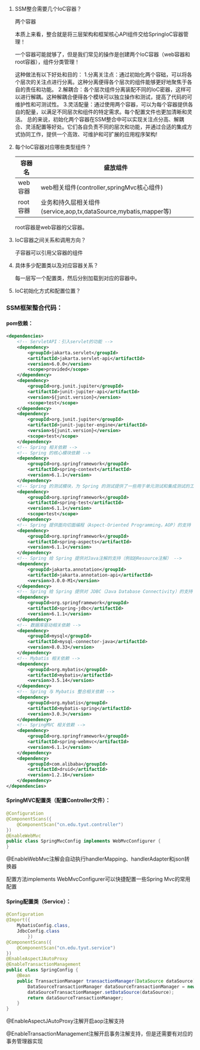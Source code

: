 1. SSM整合需要几个IoC容器？

   两个容器

   本质上来看，整合就是将三层架构和框架核心API组件交给SpringIoC容器管理！

   一个容器可能就够了，但是我们常见的操作是创建两个IoC容器（web容器和root容器），组件分类管理！

   这种做法有以下好处和目的：
   1.分离关注点：通过初始化两个容础，可以将各个层次的关注点进行分离。这种分离便得各个层次的组件能够更好地聚焦于各自的责任和功能。
   2.解耦合：各个层次组件分离装配不同的IoC密器，这样可以进行解耦。这种解耦合便得各个模块可以独立操作和测试，提高了代码的可维护性和可测试性。
   3.灵活配量：通过使用两个容器，可以为每个容器提供各自的配量，以满足不同层次和组件的特定需求。每个配置文件也更加清晰和灵活。
   总的来说，初始化两个容器在SSM整合中可以实现关注点分高、解耦合、灵活配置等好处。它们各自负责不同的层次和功能，并通过合适的集成方式协同工作，提供一个高效、可维护和可扩展的应用程序架构!

2. 每个IoC容器对应哪些类型组件？

   | 容器名   | 盛放组件                                                     |
   	| -------- | ------------------------------------------------------------ |
   | web容器  | web相关组件(controller,springMvc核心组件)                    |
   | root容器 | 业务和持久层相关组件(service,aop,tx,dataSource,mybatis,mapper等) |

   root容器是web容器的父容器。

3. IoC容器之间关系和调用方向？

   子容器可以引用父容器的组件

4. 具体多少配置类以及对应容器关系？

   每一层写一个配置类，然后分别加载到对应的容器中。

5. IoC初始化方式和配置位置？

### SSM框架整合代码：

#### pom依赖：

```xml
<dependencies>
    <!-- ServletAPI：引入servlet的功能 -->
    <dependency>
        <groupId>jakarta.servlet</groupId>
        <artifactId>jakarta.servlet-api</artifactId>
        <version>6.0.0</version>
        <scope>provided</scope>
    </dependency>
    <dependency>
        <groupId>org.junit.jupiter</groupId>
        <artifactId>junit-jupiter-api</artifactId>
        <version>${junit.version}</version>
        <scope>test</scope>
    </dependency>
    <dependency>
        <groupId>org.junit.jupiter</groupId>
        <artifactId>junit-jupiter-engine</artifactId>
        <version>${junit.version}</version>
        <scope>test</scope>
    </dependency>
    <!-- Spring 相关依赖 -->
    <!-- Spring 的核心模块依赖 -->
    <dependency>
        <groupId>org.springframework</groupId>
        <artifactId>spring-context</artifactId>
        <version>6.1.1</version>
    </dependency>
    <!-- Spring 的测试模块，为 Spring 的测试提供了一些用于单元测试和集成测试的工具和类 -->
    <dependency>
        <groupId>org.springframework</groupId>
        <artifactId>spring-test</artifactId>
        <version>6.1.1</version>
        <scope>test</scope>
    </dependency>
    <!-- Spring 提供面向切面编程（Aspect-Oriented Programming，AOP）的支持 -->
    <dependency>
        <groupId>org.springframework</groupId>
        <artifactId>spring-aspects</artifactId>
        <version>6.1.1</version>
    </dependency>
    <!-- Spring 给 Spring 提供对Java注解的支持（例如@Resource注解） -->
    <dependency>
        <groupId>jakarta.annotation</groupId>
        <artifactId>jakarta.annotation-api</artifactId>
        <version>3.0.0-M1</version>
    </dependency>
    <!-- Spring 给 Spring 提供对 JDBC（Java Database Connectivity）的支持（必须与下面的数据库驱动相关依赖配合使用） -->
    <dependency>
        <groupId>org.springframework</groupId>
        <artifactId>spring-jdbc</artifactId>
        <version>6.1.1</version>
    </dependency>
    <!-- 数据库驱动相关依赖 -->
    <dependency>
        <groupId>mysql</groupId>
        <artifactId>mysql-connector-java</artifactId>
        <version>8.0.33</version>
    </dependency>
    <!-- Mybatis 相关依赖 -->
    <dependency>
        <groupId>org.mybatis</groupId>
        <artifactId>mybatis</artifactId>
        <version>3.5.14</version>
    </dependency>
    <!-- Spring 与 Mybatis 整合相关依赖 -->
    <dependency>
        <groupId>org.mybatis</groupId>
        <artifactId>mybatis-spring</artifactId>
        <version>3.0.3</version>
    </dependency>
    <!-- SpringMVC 相关依赖 -->
    <dependency>
        <groupId>org.springframework</groupId>
        <artifactId>spring-webmvc</artifactId>
        <version>6.1.1</version>
    </dependency>
    <dependency>
        <groupId>com.alibaba</groupId>
        <artifactId>druid</artifactId>
        <version>1.2.16</version>
    </dependency>
</dependencies>
```

#### SpringMVC配置类（配置Controller文件）：

```java
@Configuration
@ComponentScans({
    @ComponentScan("cn.edu.tyut.controller")
})
@EnableWebMvc
public class SpringMvcConfig implements WebMvcConfigurer {
}
```

@EnableWebMvc注解会自动执行handlerMapping、handlerAdapter和json转换器

配置方法implements WebMvcConfigurer可以快捷配置一些Spring Mvc的常用配置

#### Spring配置类（Service）：

```java
@Configuration
@Import({
    MybatisConfig.class,
    JdbcConfig.class
        })
@ComponentScans({
    @ComponentScan("cn.edu.tyut.service")
})
@EnableAspectJAutoProxy
@EnableTransactionManagement
public class SpringConfig {
    @Bean
    public TransactionManager transactionManager(DataSource dataSource) {
        DataSourceTransactionManager dataSourceTransactionManager = new DataSourceTransactionManager();
        dataSourceTransactionManager.setDataSource(dataSource);
        return dataSourceTransactionManager;
    }
}
```

@EnableAspectJAutoProxy注解开启aop注解支持

@EnableTransactionManagement注解开启事务注解支持，但是还需要有对应的事务管理器实现

